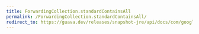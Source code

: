 ```yaml
---
title: ForwardingCollection.standardContainsAll
permalink: /ForwardingCollection.standardContainsAll/
redirect_to: https://guava.dev/releases/snapshot-jre/api/docs/com/google/common/collect/ForwardingCollection.html#standardContainsAll-java.util.Collection-
---
```

